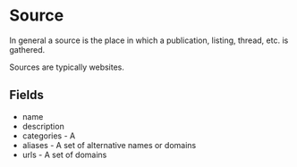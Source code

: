 # Source

In general a source is the place in which a publication, listing, thread, etc. is gathered. 

Sources are typically websites.

## Fields
- name
- description
- categories - A 
- aliases - A set of alternative names or domains
- urls - A set of domains